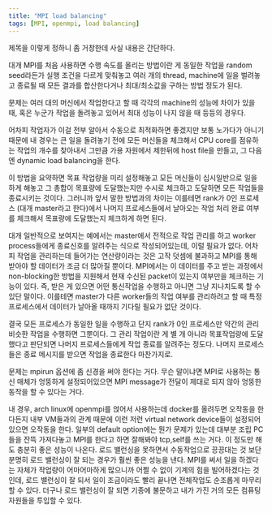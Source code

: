 ```yaml
---
title: "MPI load balancing"
tags: [MPI, openmpi, load balancing]
---
```


제목을 이렇게 정하니 좀 거창한데 사실 내용은 간단하다.

대개 MPI를 처음 사용하면 수행 속도를 올리는 방법이란 게 동일한 작업을 random seed라든가 실행 조건을 다르게 맞춰놓고 여러 개의 thread, machine에 일을 벌려놓고 종료될 때 모든 결과를 합산한다거나 최대/최소값을 구하는 방법 정도가 된다.

문제는 여러 대의 머신에서 작업한다고 할 때 각각의 machine의 성능에 차이가 있을 때, 혹은 누군가 작업을 돌려놓고 있어서 최대 성능이 나지 않을 때 등등의 경우다.

어차피 작업자가 이걸 전부 알아서 수동으로 최적화하면 좋겠지만 보통 노가다가 아니기 때문에 내 경우는 큰 일을 돌려놓기 전에 모든 머신들을 체크해서 CPU core를 점유하는 작업의 개수를 찾아내서 그만큼 가용 자원에서 제한뒤에 host file을 만들고, 그 다음엔 dynamic load balancing을 한다.

이 방법을 요약하면 목표 작업량을 미리 설정해놓고 모든 머신들이 십시일반으로 일을 하게 해놓고 그 총합이 목표량에 도달했는지만 수시로 체크하고 도달하면 모든 작업들을 종료시키는 것이다. 그러니까 앞서 말한 방법과의 차이는 이를테면 rank가 0인 프로세스 (대개 master라고 한다)에서 나머지 프로세스들에서 날아오는 작업 처리 완료 여부를 체크해서 목표량에 도달했는지 체크하게 하면 된다. 

대개 일반적으로 보여지는 예에서는 master에서 전적으로 작업 관리를 하고 worker process들에게 종료신호를 알려주는 식으로 작성되어있는데, 이럴 필요가 없다. 어차피 작업을 관리하는데 들어가는 연산량이라는 것은 고작 덧셈에 불과하고 MPI를 통해 받아야 할 데이터가 조금 더 많아질 뿐이다. MPI에서는 이 데이터를 주고 받는 과정에서 non-blocking한 방법을 지원해서 현재 수신된 packet이 있는지 여부만을 체크하는 기능이 있다. 즉, 받은 게 있으면 어떤 통신작업을 수행하고 아니면 그냥 지나치도록 할 수 있단 말이다. 이를테면 master가 다른 worker들의 작업 여부를 관리하려고 할 때 특정 프로세스에서 데이터가 날아올 때까지 기다릴 필요가 없단 것이다.

결국 모든 프로세스가 동일한 일을 수행하고 단지 rank가 0인 프로세스만 약간의 관리 비슷한 작업을 수행하면 그뿐이다. 그 관리 작업이란 게 별 개 아니라 목표작업량에 도달했다고 판단되면 나머지 프로세스들에게 작업 종료를 알려주는 정도다. 나머지 프로세스들은 종료 메시지를 받으면 작업을 종료한다 마찬가지로.

문제는 mpirun 옵션에 좀 신경을 써야 한다는 거다. 무슨 말이냐면 MPI로 사용하는 통신 매체가 엉뚱하게 설정되어있으면 MPI message가 전달이 제대로 되지 않아 엉뚱한 동작을 할 수 있다는 거다.

내 경우, arch linux에 openmpi를 얹어서 사용하는데 docker를 올려두면 오작동을 한다든지 내부 VM들과의 관계 때문에 이런 저런 virtual network device들이 설정되어있으면 오작동을 한다. 일부의 default option에는 뭔가 문제가 있는데 대부분 조립 PC들을 잔뜩 가져다놓고 MPI를 한다고 하면 잘해봐야 tcp,self를 쓰는 거다. 이 정도만 해도 충분히 좋은 성능이 나온다. 로드 밸런싱을 못하면서 수동작업으로 끙끙대는 것 보단 분명히 로드 밸런싱이 잘 되는 경우가 훨씬 좋은 성능을 낸다. MPI를 써서 일을 하겠다는 자체가 작업량이 어마어마하게 많으니까 어쩔 수 없이 기계의 힘을 빌어하겠다는 것인데, 로드 밸런싱이 잘 되서 일이 조금이라도 빨리 끝나면 전체작업도 순조롭게 마무리할 수 있다. 더구나 로드 밸런싱이 잘 되면 기종에 불문하고 내가 가진 거의 모든 컴퓨팅 자원들을 투입할 수 있다.

